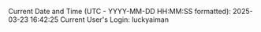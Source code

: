Current Date and Time (UTC - YYYY-MM-DD HH:MM:SS formatted): 2025-03-23 16:42:25
Current User's Login: luckyaiman
